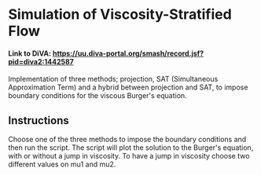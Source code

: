 # Simulation of Viscosity-Stratified Flow
#### Link to DiVA: https://uu.diva-portal.org/smash/record.jsf?pid=diva2:1442587 
Implementation of three methods; projection, SAT (Simultaneous Approximation Term) and a hybrid between projection and SAT,
to impose boundary conditions for the viscous Burger's equation.

## Instructions
Choose one of the three methods to impose the boundary conditions and then run the script. 
The script will plot the solution to the Burger's equation, with or without a jump in viscosity. 
To have a jump in viscosity choose two different values on mu1 and mu2. 
